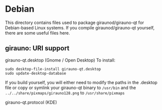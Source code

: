 
Debian
====================
This directory contains files used to package giraunod/girauno-qt
for Debian-based Linux systems. If you compile giraunod/girauno-qt yourself, there are some useful files here.

## girauno: URI support ##


girauno-qt.desktop  (Gnome / Open Desktop)
To install:

	sudo desktop-file-install girauno-qt.desktop
	sudo update-desktop-database

If you build yourself, you will either need to modify the paths in
the .desktop file or copy or symlink your girauno-qt binary to `/usr/bin`
and the `../../share/pixmaps/girauno128.png` to `/usr/share/pixmaps`

girauno-qt.protocol (KDE)

